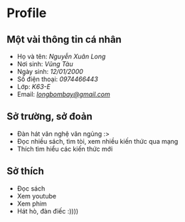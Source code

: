 # Profile
## Một vài thông tin cá nhân
- Họ và tên: *Nguyễn Xuân Long*
- Nơi sinh: *Vũng Tàu*
- Ngày sinh: *12/01/2000*
- Số điện thoại: *0974466443*
- Lớp: *K63-E*
- Email: *longbombay@gmail.com*
## Sở trường, sở đoản
- Đàn hát văn nghệ văn ngủng :>
- Đọc nhiều sách, tìm tòi, xem nhiều kiến thức qua mạng
- Thích tìm hiểu các kiến thức mới
## Sở thích
- Đọc sách
- Xem youtube
- Xem phim
- Hát hò, đàn điếc :))))

